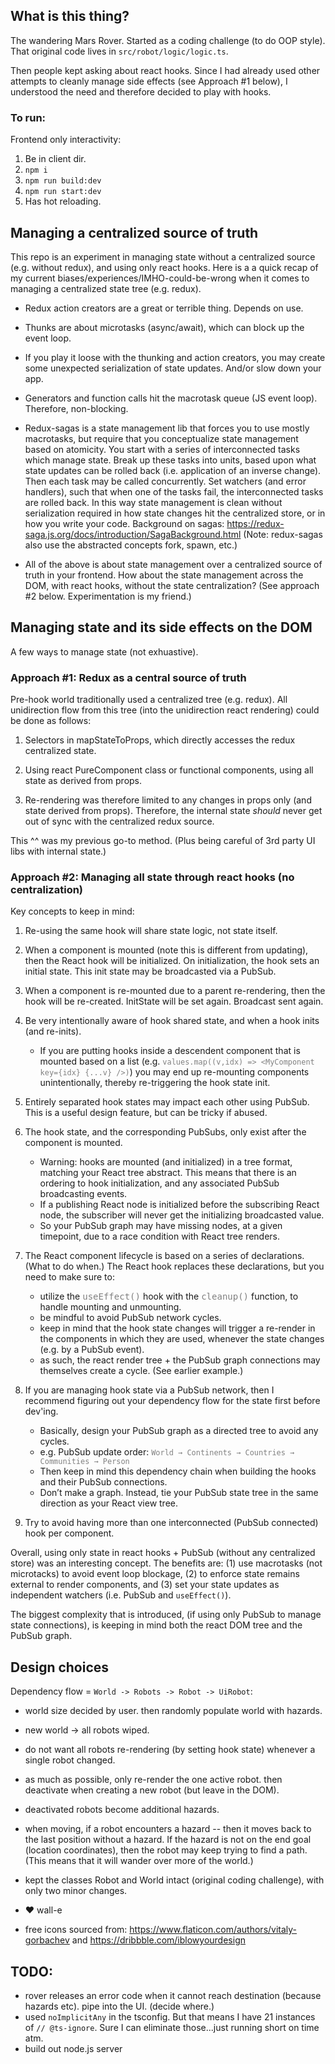 ## What is this thing?

The wandering Mars Rover. Started as a coding challenge (to do OOP style). That original code lives in `src/robot/logic/logic.ts`.

Then people kept asking about react hooks. Since I had already used other attempts to cleanly manage side effects (see Approach #1 below), I understood the need and therefore decided to play with hooks.

### To run:

Frontend only interactivity:
1. Be in client dir.
2. `npm i`
3. `npm run build:dev`
4. `npm run start:dev`
5. Has hot reloading.


## Managing a centralized source of truth

This repo is an experiment in managing state without a centralized source (e.g. without redux), and using only react hooks. Here is a a quick recap of my current biases/experiences/IMHO-could-be-wrong when it comes to managing a centralized state tree (e.g. redux).

* Redux action creators are a great or terrible thing. Depends on use.

* Thunks are about microtasks (async/await), which can block up the event loop.

* If you play it loose with the thunking and action creators, you may create some unexpected serialization of state updates. And/or slow down your app.

* Generators and function calls hit the macrotask queue (JS event loop). Therefore, non-blocking.

* Redux-sagas is a state management lib that forces you to use mostly macrotasks, but require that you conceptualize state management based on atomicity. You start with a series of interconnected tasks which manage state. Break up these tasks into units, based upon what state updates can be rolled back (i.e. application of an inverse change). Then each task may be called concurrently. Set watchers (and error handlers), such that when one of the tasks fail, the interconnected tasks are rolled back. In this way state management is clean without serialization required in how state changes hit the centralized store, or in how you write your code. Background on sagas: https://redux-saga.js.org/docs/introduction/SagaBackground.html (Note: redux-sagas also use the abstracted concepts fork, spawn, etc.)

* All of the above is about state management over a centralized source of truth in your frontend. How about the state management across the DOM, with react hooks, without the state centralization? (See approach #2 below. Experimentation is my friend.)


## Managing state and its side effects on the DOM

A few ways to manage state (not exhuastive).

### Approach #1: Redux as a central source of truth

Pre-hook world traditionally used a centralized tree (e.g. redux). All unidirection flow from this tree (into the unidirection react rendering) could be done as follows:

1. Selectors in mapStateToProps, which directly accesses the redux centralized state.

2. Using react PureComponent class or functional components, using all state as derived from props.

3. Re-rendering was therefore limited to any changes in props only (and state derived from props). Therefore, the internal state *should* never get out of sync with the centralized redux source.

This ^^ was my previous go-to method. (Plus being careful of 3rd party UI libs with internal state.)


### Approach #2: Managing all state through react hooks (no centralization)

Key concepts to keep in mind:

1. Re-using the same hook will share state logic, not state itself.

2. When a component is mounted (note this is different from updating), then the React hook will be initialized. On initialization, the hook sets an initial state. This init state may be broadcasted via a PubSub.

3. When a component is re-mounted due to a parent re-rendering, then the hook will be re-created. InitState will be set again. Broadcast sent again.

4. Be very intentionally aware of hook shared state, and when a hook inits (and re-inits).
    * If you are putting hooks inside a descendent component that is mounted based on a list (e.g. <kbd style="color:grey;">`values.map((v,idx) => <MyComponent key={idx} {...v} />)`</kbd>) you may end up re-mounting components unintentionally, thereby re-triggering the hook state init.

5. Entirely separated hook states may impact each other using PubSub. This is a useful design feature, but can be tricky if abused.

6. The hook state, and the corresponding PubSubs, only exist after the component is mounted.
    * Warning: hooks are mounted (and initialized) in a tree format, matching your React tree abstract. This means that there is an ordering to hook initialization, and any associated PubSub broadcasting events.
    * If a publishing React node is initialized before the subscribing React node, the subscriber will never get the initializing broadcasted value.
    * So your PubSub graph may have missing nodes, at a given timepoint, due to a race condition with React tree renders.

7. The React component lifecycle is based on a series of declarations. (What to do when.) The React hook replaces these declarations, but you need to make sure to:
    * utilize the <kbd style="color:grey;">useEffect()</kbd> hook with the <kbd style="color:grey;">cleanup()</kbd> function, to handle mounting and unmounting.
    * be mindful to avoid PubSub network cycles.
    * keep in mind that the hook state changes will trigger a re-render in the components in which they are used, whenever the state changes (e.g. by a PubSub event).
    * as such, the react render tree + the PubSub graph connections may themselves create a cycle. (See earlier example.)

8. If you are managing hook state via a PubSub network, then I recommend figuring out your dependency flow for the state first before dev'ing.
    * Basically, design your PubSub graph as a directed tree to avoid any cycles.
    * e.g. PubSub update order: <kbd style="color:grey;">`World → Continents → Countries → Communities → Person`</kbd>
    * Then keep in mind this dependency chain when building the hooks and their PubSub connections.
    * Don’t make a graph. Instead, tie your PubSub state tree in the same direction as your React view tree.

9. Try to avoid having more than one interconnected (PubSub connected) hook per component.


Overall, using only state in react hooks + PubSub (without any centralized store) was an interesting concept. The benefits are: (1) use macrotasks (not microtacks) to avoid event loop blockage, (2) to enforce state remains external to render components, and (3) set your state updates as independent watchers (i.e. PubSub and `useEffect()`).

The biggest complexity that is introduced, (if using only PubSub to manage state connections), is keeping in mind both the react DOM tree and the PubSub graph.


## Design choices

Dependency flow = `World -> Robots -> Robot -> UiRobot`:

* world size decided by user. then randomly populate world with hazards.

* new world -> all robots wiped.

* do not want all robots re-rendering (by setting hook state) whenever a single robot changed.

* as much as possible, only re-render the one active robot. then deactivate when creating a new robot (but leave in the DOM).

* deactivated robots become additional hazards.

* when moving, if a robot encounters a hazard -- then it moves back to the last position without a hazard. If the hazard is not on the end goal (location coordinates), then the robot may keep trying to find a path. (This means that it will wander over more of the world.)

* kept the classes Robot and World intact (original coding challenge), with only two minor changes.

* &#9829; wall-e

* free icons sourced from: https://www.flaticon.com/authors/vitaly-gorbachev and https://dribbble.com/iblowyourdesign 


## TODO:
* rover releases an error code when it cannot reach destination (because hazards etc). pipe into the UI. (decide where.)
* used `noImplicitAny` in the tsconfig. But that means I have 21 instances of `// @ts-ignore`. Sure I can eliminate those...just running short on time atm.
* build out node.js server

